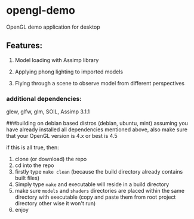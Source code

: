 # opengl-demo

OpenGL demo application for desktop

## Features:
1.	Model loading with Assimp library

2.	Applying phong lighting to imported models

3.	Flying through a scene to observe model from different perspectives

### additional dependencies:
glew,
glfw,
glm,
SOIL,
Assimp 3.1.1

###building on debian based distros (debian, ubuntu, mint)
assuming you have already installed all dependencies mentioned above, also make sure that your OpenGL version is 4.x or best is 4.5

if this is all true, then:

1. clone (or download) the repo
2. cd into the repo
3. firstly type `make clean` (because the build directory already contains built files)
4. Simply type `make` and executable will reside in a build directory
5. make sure `models` and `shaders` directories are placed within the same directory with executable (copy and paste them from root project directory other wise it won't run)
6. enjoy
